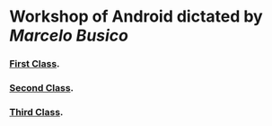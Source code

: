 # Workshop of Android dictated by *Marcelo Busico*

### [First Class](Clase1/FIRSTCLASS.md).

### [Second Class](Clase2/SECONDCLASS.md).

### [Third Class](Clase3/THIRDCLASS.md).
